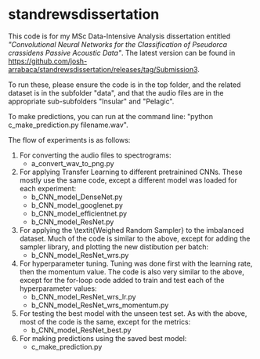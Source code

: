 # standrewsdissertation
This code is for my MSc Data-Intensive Analysis dissertation entitled _"Convolutional Neural Networks for the Classification of Pseudorca crassidens Passive Acoustic Data"_. The latest version can be found in https://github.com/josh-arrabaca/standrewsdissertation/releases/tag/Submission3.

To run these, please ensure the code is in the top folder, and the related dataset is in the subfolder "data", and that the audio files are in the appropriate sub-subfolders "Insular" and "Pelagic".

To make predictions, you can run at the command line: "python c_make_prediction.py filename.wav".

The flow of experiments is as follows:
1. For converting the audio files to spectrograms:
    * a_convert_wav_to_png.py
2. For applying Transfer Learning to different pretrainined CNNs. These mostly use the same code, except a different model was loaded for each experiment:
    * b_CNN_model_DenseNet.py
    * b_CNN_model_googlenet.py
    * b_CNN_model_efficientnet.py
    * b_CNN_model_ResNet.py
3. For applying the \textit{Weighed Random Sampler} to the imbalanced dataset. Much of the code is similar to the above, except for adding the sampler library, and plotting the new distibution per batch:
    * b_CNN_model_ResNet_wrs.py
4. For hyperparameter tuning. Tuning was done first with the learning rate, then the momentum value. The code is also very similar to the above, except for the for-loop code added to train and test each of the hyperparameter values:
    * b_CNN_model_ResNet_wrs_lr.py
    * b_CNN_model_ResNet_wrs_momentum.py
5. For testing the best model with the unseen test set. As with the above, most of the code is the same, except for the metrics: 
    * b_CNN_model_ResNet_best.py
6. For making predictions using the saved best model: 
    * c_make_prediction.py
